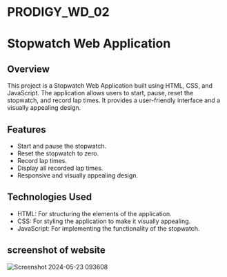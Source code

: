 # PRODIGY_WD_02


# Stopwatch Web Application

## Overview

This project is a Stopwatch Web Application built using HTML, CSS, and JavaScript. The application allows users to start, pause, reset the stopwatch, and record lap times. It provides a user-friendly interface and a visually appealing design.

## Features

- Start and pause the stopwatch.
- Reset the stopwatch to zero.
- Record lap times.
- Display all recorded lap times.
- Responsive and visually appealing design.

## Technologies Used

- HTML: For structuring the elements of the application.
- CSS: For styling the application to make it visually appealing.
- JavaScript: For implementing the functionality of the stopwatch.

## screenshot of website

![Screenshot 2024-05-23 093608](https://github.com/sravanthi-27/PRODIGY_WD_02/assets/170450054/0214aa69-2fac-4673-894c-240284ad5c24)
